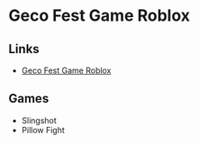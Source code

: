 # Geco Fest Game Roblox

## Links
- [Geco Fest Game Roblox](https://web.roblox.com/games/9026225494/Ge-co-Fest)

## Games
- Slingshot
- Pillow Fight
